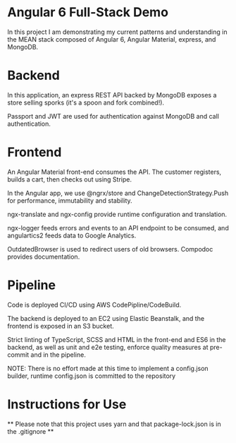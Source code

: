 # Angular 6 Full-Stack Demo

In this project I am demonstrating my current patterns and understanding in the
MEAN stack composed of Angular 6, Angular Material, express,
and MongoDB.

# Backend

In this application, an express REST API backed by MongoDB exposes a store
selling sporks (it's a spoon and fork combined!).
 
Passport and JWT are used for authentication against MongoDB and call authentication.

# Frontend

An Angular Material front-end consumes the API.  The customer registers, builds a cart, then checks out using Stripe.

In the Angular app, we use @ngrx/store and ChangeDetectionStrategy.Push for performance, immutability and stability.

ngx-translate and ngx-config provide runtime configuration and translation.

ngx-logger feeds errors and events to an API endpoint to be consumed, and angulartics2 feeds data to Google Analytics.

OutdatedBrowser is used to redirect users of old browsers.  Compodoc provides documentation.

# Pipeline

Code is deployed CI/CD using AWS CodePipline/CodeBuild.

The backend is deployed to an EC2 using Elastic Beanstalk, and the frontend
is exposed in an S3 bucket.

Strict linting of TypeScript, SCSS and HTML in the front-end
and ES6 in the backend, as well as unit and e2e testing,
enforce quality measures at pre-commit and in the pipeline.

NOTE: There is no effort made at this time to implement a config.json builder,
runtime config.json is committed to the repository

# Instructions for Use
** Please note that this project uses yarn and that package-lock.json is in
the .gitignore **
